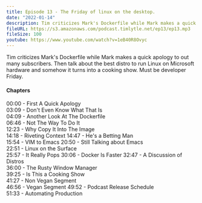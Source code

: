 ```yaml
---
title: Episode 13 - The Friday of linux on the desktop.
date: "2022-01-14"
description: Tim criticizes Mark's Dockerfile while Mark makes a quick apology to out many subscribers. Then talk about the best distro to run Linux on Microsoft hardware and somehow it turns into a cooking show. Must be developer Friday.
fileURL: https://s3.amazonaws.com/podcast.timlytle.net/ep13/ep13.mp3
fileSize: 100
youtube: https://www.youtube.com/watch?v=1eB40R8Ovyc
---
```


Tim criticizes Mark's Dockerfile while Mark makes a quick apology to out many subscribers. Then talk about the best distro to run Linux on Microsoft hardware and somehow it turns into a cooking show. Must be developer Friday.

#### Chapters

00:00 - First A Quick Apology  
03:09 - Don't Even Know What That Is  
04:09 - Another Look At The Dockerfile  
06:46 - Not The Way To Do It  
12:23 - Why Copy It Into The Image  
14:18 - Riveting Context
14:47 - He's a Betting Man  
15:54 - VIM to Emacs
20:50 - Still Talking about Emacs  
22:51 - Linux on the Surface  
25:57 - It Really Pops
30:06 - Docker Is Faster
32:47 - A Discussion of Distros  
36:00 - The Rusty Window Manager  
39:25 - Is This a Cooking Show  
41:27 - Non Vegan Segment  
46:56 - Vegan Segment
49:52 - Podcast Release Schedule  
51:33 - Automating Production  
